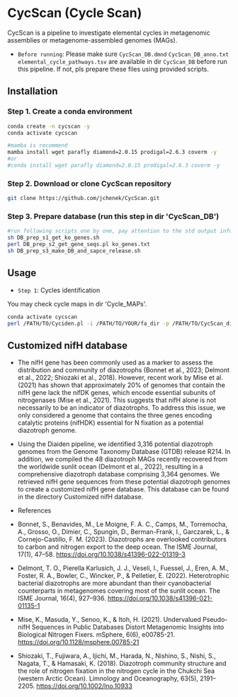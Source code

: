 CycScan (Cycle Scan)
=======

CycScan is a pipeline to investigate elemental cycles in metagenomic assemblies or metagenome-assembled genomes (MAGs).

- `Before running`: Please make sure `CycScan_DB.dmnd` `CycScan_DB_anno.txt` `elemental_cycle_pathways.tsv` are available in dir `CycScan_DB` before run this pipeline. If not, pls prepare these files using provided scripts.

Installation
---------------

### Step 1. Create a conda environment
```sh
conda create -n cycscan -y
conda activate cycscan

#mamba is recommend
mamba install wget parafly diamond=2.0.15 prodigal=2.6.3 coverm -y 
#or
#conda install wget parafly diamond=2.0.15 prodigal=2.6.3 coverm -y
```

### Step 2. Download or clone CycScan repository
```sh
git clone https://github.com/jchenek/CycScan.git
```

### Step 3. Prepare database (run this step in dir 'CycScan_DB')
```sh
#run following scripts one by one, pay attention to the std output info of each script
sh DB_prep_s1_get_ko_genes.sh
perl DB_prep_s2_get_gene_seqs.pl ko_genes.txt
sh DB_prep_s3_make_DB_and_sapce_release.sh
```

Usage
-----

- `Step 1`: Cycles identification

You may check cycle maps in dir 'Cycle_MAPs'.

```sh
conda activate cycscan
perl /PATH/TO/Cyciden.pl -i /PATH/TO/YOUR/fa_dir -p /PATH/TO/CycScan_dir
```

Customized nifH database
-----
- The nifH gene has been commonly used as a marker to assess the distribution and community of diazotrophs (Bonnet et al., 2023; Delmont et al., 2022; Shiozaki et al., 2018). However, recent work by Mise et al. (2021) has shown that approximately 20% of genomes that contain the nifH gene lack the nifDK genes, which encode essential subunits of nitrogenases (Mise et al., 2021). This suggests that nifH alone is not necessarily to be an indicator of diazotrophs. To address this issue, we only considered a genome that contains the three genes encoding catalytic proteins (nifHDK) essential for N fixation as a potential diazotroph genome. 
- Using the Diaiden pipeline, we identified 3,316 potential diazotroph genomes from the Genome Taxonomy Database (GTDB) release R214. In addition, we compiled the 48 diazotroph MAGs recently recovered from the worldwide sunlit ocean (Delmont et al., 2022), resulting in a comprehensive diazotroph database comprising 3,364 genomes. We retrieved nifH gene sequences from these potential diazotroph genomes to create a customized nifH gene database.
This database can be found in the directory Customized nifH database.

- References
- Bonnet, S., Benavides, M., Le Moigne, F. A. C., Camps, M., Torremocha, A., Grosso, O., Dimier, C., Spungin, D., Berman-Frank, I., Garczarek, L., & Cornejo-Castillo, F. M. (2023). Diazotrophs are overlooked contributors to carbon and nitrogen export to the deep ocean. The ISME Journal, 17(1), 47–58. https://doi.org/10.1038/s41396-022-01319-3
- Delmont, T. O., Pierella Karlusich, J. J., Veseli, I., Fuessel, J., Eren, A. M., Foster, R. A., Bowler, C., Wincker, P., & Pelletier, E. (2022). Heterotrophic bacterial diazotrophs are more abundant than their cyanobacterial counterparts in metagenomes covering most of the sunlit ocean. The ISME Journal, 16(4), 927–936. https://doi.org/10.1038/s41396-021-01135-1
- Mise, K., Masuda, Y., Senoo, K., & Itoh, H. (2021). Undervalued Pseudo- nifH Sequences in Public Databases Distort Metagenomic Insights into Biological Nitrogen Fixers. mSphere, 6(6), e00785-21. https://doi.org/10.1128/msphere.00785-21
- Shiozaki, T., Fujiwara, A., Ijichi, M., Harada, N., Nishino, S., Nishi, S., Nagata, T., & Hamasaki, K. (2018). Diazotroph community structure and the role of nitrogen fixation in the nitrogen cycle in the Chukchi Sea (western Arctic Ocean). Limnology and Oceanography, 63(5), 2191–2205. https://doi.org/10.1002/lno.10933


